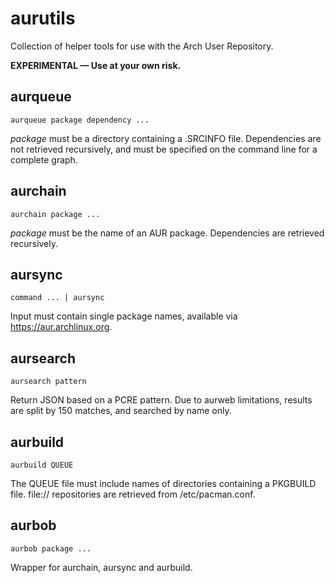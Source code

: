 # aurutils

Collection of helper tools for use with the Arch User Repository.

__EXPERIMENTAL — Use at your own risk.__

## aurqueue

```aurqueue package dependency ...```

_package_ must be a directory containing a .SRCINFO file. Dependencies are not retrieved recursively, and must be specified on the command line for a complete graph.

## aurchain

```aurchain package ...```

_package_ must be the name of an AUR package. Dependencies are retrieved recursively.

## aursync

```command ... | aursync```

Input must contain single package names, available via https://aur.archlinux.org.

## aursearch

```aursearch pattern```

Return JSON based on a PCRE pattern. Due to aurweb limitations, results are split by 150 matches, and searched by name only.

## aurbuild

```aurbuild QUEUE```

The QUEUE file must include names of directories containing a PKGBUILD file. file:// repositories are retrieved from /etc/pacman.conf.

## aurbob

```aurbob package ...```

Wrapper for aurchain, aursync and aurbuild.
